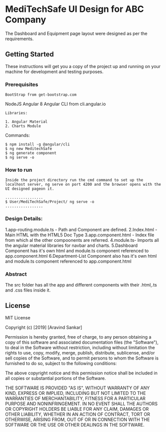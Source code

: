 # MediTechSafe UI Design for ABC Company
The Dashboard and Equipment page layout were designed as  per the requirements.

## Getting Started

These instructions will get you a copy of the project up and running on your machine for development and testing purposes. 

### Prerequisites

	BootStrap from get-bootstrap.com
  NodeJS
  Angular 8 
  Angular CLI from cli.angular.io
	
	Libraries:

	1. Angular Material
	2. Charts Module 

Commands:

	$ npm install -g @angular/cli  
	$ ng new MeditechSafe
	$ ng generate component
	$ ng serve -o


### How to run

	Inside the project directory run the cmd command to set up the localhost server, ng serve on port 4200 and the browser opens with the UI designed pageon it.
	
	.................
	$ User/MediTechSafe/Project/ ng serve -o
	.................	


### Design Details:


  1.app-routing.module.ts - Path and Component are defined.
  2.Index.html     - Main HTML with the HTML5 Doc Type
   3.app.component.html - Index file from which al the other compoonents are referred.
  4.module.ts- Imports all the angular material libraries for navbar and charts. 
  5.Dashboard Component has it's own html and module.ts component referenced to  app.component.html
  6.Department-List Component also has it's own html and module.ts component referenced to  app.component.html
  
  
  ### Abstract
  
  The src folder has all the app and different components with their .html,.ts and .css files inside it.
	


## License
MIT License

Copyright (c) [2019] [Aravind Sankar]

Permission is hereby granted, free of charge, to any person obtaining a copy
of this software and associated documentation files (the "Software"), to deal
in the Software without restriction, including without limitation the rights
to use, copy, modify, merge, publish, distribute, sublicense, and/or sell
copies of the Software, and to permit persons to whom the Software is
furnished to do so, subject to the following conditions:

The above copyright notice and this permission notice shall be included in all
copies or substantial portions of the Software.

THE SOFTWARE IS PROVIDED "AS IS", WITHOUT WARRANTY OF ANY KIND, EXPRESS OR
IMPLIED, INCLUDING BUT NOT LIMITED TO THE WARRANTIES OF MERCHANTABILITY,
FITNESS FOR A PARTICULAR PURPOSE AND NONINFRINGEMENT. IN NO EVENT SHALL THE
AUTHORS OR COPYRIGHT HOLDERS BE LIABLE FOR ANY CLAIM, DAMAGES OR OTHER
LIABILITY, WHETHER IN AN ACTION OF CONTRACT, TORT OR OTHERWISE, ARISING FROM,
OUT OF OR IN CONNECTION WITH THE SOFTWARE OR THE USE OR OTHER DEALINGS IN THE
SOFTWARE.
